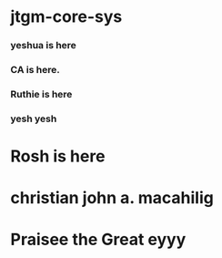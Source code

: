 # jtgm-core-sys

### yeshua is here

### CA is here.

### Ruthie is here



### yesh yesh 

# Rosh is here

# christian john a. macahilig
# Praisee the Great eyyy
